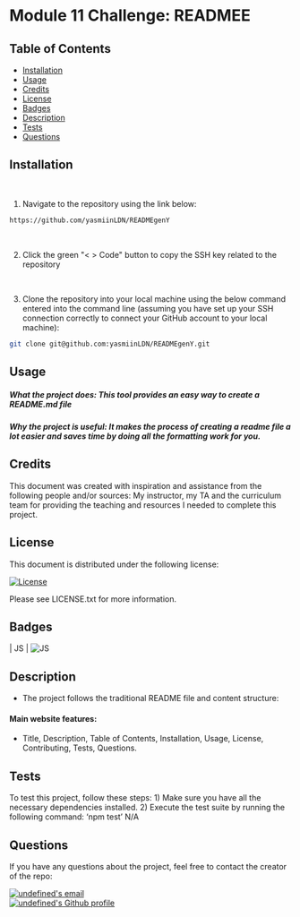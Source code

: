 # Module 11 Challenge: READMEE

## Table of Contents

* [Installation](#installation)
* [Usage](#usage)
* [Credits](#credits)
* [License](#license)
* [Badges](#badges)
* [Description](#description)
* [Tests](#tests)
* [Questions](#questions)

## Installation
<br>

1. Navigate to the repository using the link below: 

```sh
https://github.com/yasmiinLDN/READMEgenY
```
<br>

2. Click the green "< > Code" button to copy the SSH key related to the repository
<br>

3. Clone the repository into your local machine using the below command entered into the command line (assuming you have set up your SSH connection correctly to connect your GitHub account to your local machine):


```sh
git clone git@github.com:yasmiinLDN/READMEgenY.git
```


## Usage 

##### What the project does: This tool provides an easy way to create a README.md file

##### Why the project is useful: It makes the process of creating a readme file a lot easier and saves time by doing all the formatting work for you.


## Credits

This document was created with inspiration and assistance from the following people and/or sources: My instructor, my TA and the curriculum team for providing the teaching and resources I needed to complete this project.


## License

This document is distributed under the following license:

[![License](https://img.shields.io/badge/License-MIT-blue.svg)](https://opensource.org/licenses/MIT)

Please see LICENSE.txt for more information.

## Badges

| JS            | ![JS](https://img.shields.io/badge/JS-bd7dbd?&style=for-the-badge&logo=JS&logoColor=white)   

## Description
- The project follows the traditional README file and content structure: 

#### Main website features:
* Title, Description, Table of Contents, Installation, Usage, License, Contributing, Tests, Questions.

## Tests
To test this project, follow these steps: 1) Make sure you have all the necessary dependencies installed. 2) Execute the test suite by running the following command: ‘npm test’
N/A

## Questions
If you have any questions about the project, feel free to contact the creator of the repo:

<a href="mailto:yasmiinsocials@gmail.com" target="_blank">
<img src="https://img.shields.io/badge/Email-3F468F?&style=for-the-badge&logo=Email&logoColor=white" alt="undefined's email" />
</a> 
<br>
<a href="https://github.com/yasmiinLDN" target="_blank">
<img src="https://img.shields.io/badge/GitHub-100000?style=for-the-badge&logo=github&logoColor=white" alt="undefined's  Github profile" />
</a> 
